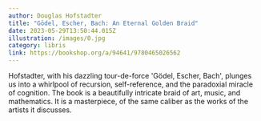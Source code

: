 ```yaml
---
author: Douglas Hofstadter
title: "Gödel, Escher, Bach: An Eternal Golden Braid"
date: 2023-05-29T13:50:44.015Z
illustration: /images/0.jpg
category: libris
link: https://bookshop.org/a/94641/9780465026562
---
```

Hofstadter, with his dazzling tour-de-force 'Gödel, Escher, Bach', plunges us into a whirlpool of recursion, self-reference, and the paradoxial miracle of cognition.
The book is a beautifully intricate braid of art, music, and mathematics. It is a masterpiece, of the same caliber as the works of the artists it discusses.
